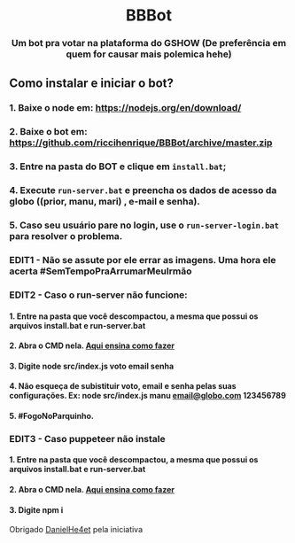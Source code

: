 <h1 align="center">
  BBBot
</h1>

<h3 align="center">
    Um bot pra votar na plataforma do GSHOW (De preferência em quem for causar mais polemica hehe)
</h3>


## Como instalar e iniciar o bot?

### 1. Baixe o node em: https://nodejs.org/en/download/

### 2. Baixe o bot em: https://github.com/riccihenrique/BBBot/archive/master.zip

### 3. Entre na pasta do BOT e clique em `install.bat`;

### 4. Execute `run-server.bat` e preencha os dados de acesso da globo ((prior, manu, mari) , e-mail e senha).

### 5. Caso seu usuário pare no login, use o `run-server-login.bat` para resolver o problema.

### EDIT1 - Não se assute por ele errar as imagens. Uma hora ele acerta #SemTempoPraArrumarMeuIrmão

### EDIT2 - Caso o run-server não funcione:

#### 1. Entre na pasta que você descompactou, a mesma que possui os arquivos install.bat e run-server.bat

#### 2. Abra o CMD nela. <a href="https://youtu.be/KUamvXZDwq8?t=93">Aqui ensina como fazer</a>

#### 3. Digite node src/index.js voto email senha

#### 4. Não esqueça de subistituir voto, email e senha pelas suas configurações. Ex: node src/index.js manu email@globo.com 123456789

#### 5. #FogoNoParquinho.

### EDIT3 - Caso puppeteer não instale

#### 1. Entre na pasta que você descompactou, a mesma que possui os arquivos install.bat e run-server.bat

#### 2. Abra o CMD nela. <a href="https://youtu.be/KUamvXZDwq8?t=93">Aqui ensina como fazer</a>

#### 3. Digite npm i

Obrigado <a href="https://github.com/DanielHe4rt">DanielHe4et</a> pela iniciativa
